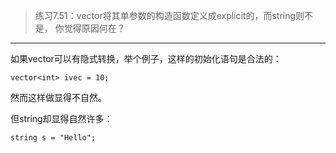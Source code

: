> 练习7.51：vector将其单参数的构造函数定义成explicit的，而string则不是，
你觉得原因何在？

---

如果vector可以有隐式转换，举个例子，这样的初始化语句是合法的：

```
vector<int> ivec = 10;
```

然而这样做显得不自然。

但string却显得自然许多：

```
string s = "Hello";
```
